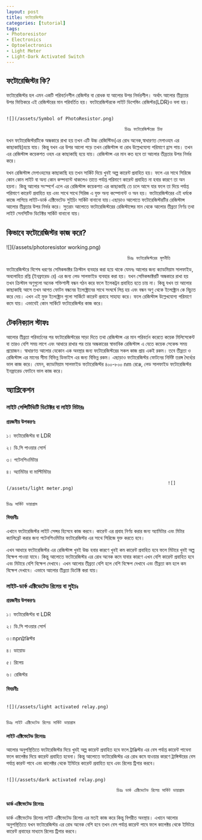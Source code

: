 ```yaml
---
layout: post
title: ফটোরেজিস্টর 
categories: [tutorial]
tags:
- Photoresistor
- Electronics
- Optoelectronics
- Light Meter
- Light-Dark Activated Switch
---
```

## **ফটোরেজিস্টর কি?**

ফটোরেজিস্টর হল এমন একটি পরিবর্তনশীল রেজিস্টর বা রোধক যা আলোর উপর নির্ভরশীল। অর্থাৎ আলোর তীব্রতার উপর ভিত্তিকরে এই রেজিস্টরের মান পরিবর্তিত হয়। ফটোরেজিস্টরকে লাইট ডিপেন্ডিং রেজিস্টর\(LDR\)ও বলা হয়। 

                                                                                 ![](/assets/Symbol of PhotoResistor.png)

```
                                            চিত্রঃ ফটোরেজিস্টরের চিহ্ন
```

যখন ফটোরেজিস্টরটিকে অন্ধকারে রাখা হয় তখন এটি উচ্চ রেজিস্টিভ\(এর রোধ অনেক,স্বাধারণত মেগাওহম এর কাছাকাছি\)হয়ে যায়। কিন্তু যখন এর উপর আলো পড়ে তখন রেজিস্টান্স বা রোধ উল্লেখযোগ্য পরিমাণে হ্রাস পায়। তখন এর রেজিস্টান্স কয়েকশত ওহম এর কাছাকাছি হয়ে যায়। রেজিস্টান্স এর মান কত হবে তা আলোর তীব্রতার উপর নির্ভর করে।

যখন রেজিস্টান্স মেগাওহমের কাছাকাছি হয় তখন সার্কিট দিয়ে খুবই অল্প কারেন্ট প্রবাহিত হয়। ফলে এর সাথে সিরিজে কোন কোন লাইট বা অন্য কোন কম্পন্যান্ট থাকলেও তাতে পর্যাপ্ত পরিমাণে কারেন্ট প্রবাহিত না হবার কারণে তা অন হয়না। কিন্তু আলোর সংস্পর্শে এলে এর রেজিস্টান্স কয়েকশত এর কাছাকাছি তে চলে আসে যার ফলে তা দিয়ে পর্যাপ্ত পরিমাণে কারেন্ট প্রবাহিত হয় এবং সাথে সাথে সিরিজ এ যুক্ত অন্য কম্পোনান্ট ও অন হয়। ফটোরেজিস্টরের এই ধর্মকে কাজে লাগিয়ে লাইট-ডার্ক এক্টিভেটেড সুইচিং সার্কিট বানানো যায়।এছাড়াও আলোতে ফটোরেজিস্টরটির রেজিস্টান্স আলোর তীব্রতার উপর নির্ভর করে। সুতরাং আলোতে ফটোরেজিস্টরের রেজিস্টান্সের মান থেকে আলোর তীব্রতা নির্ণয় তথা লাইট সেনসিটিভ ডিটেক্টর সার্কিট বানানো যায়।

## **কিভাবে ফটোরেজিস্টর কাজ করে?**

![](/assets/photoresistor working.png)

```
                                             চিত্রঃ ফটোরেজিস্টরের মূলনীতি
```

ফটোরেজিস্টরে বিশেষ ধরণের সেমিকন্ডাক্টর ক্রিস্টাল ব্যবহার করা হয়ে থাকে যেমনঃ আলোর জন্য ক্যাডমিয়াম সালফাইড, অবলোহিত রশ্নি \(ইনফ্রারেড রে\) এর জন্য লেড সালফাইড ব্যবহার করা হয়। যখন সেমিকন্ডাক্টরটি অন্ধকারে রাখা হয় তখন ক্রিস্টাল অণুগুলো অনেক শক্তিশালী বন্ধন গঠন করে ফলে ইলেকট্রন প্রবাহিত হতে চায় না। কিন্তু যখন তা আলোর কাছাকাছি আসে তখন আগত ফোটন বন্ধনের ইলেক্ট্রোনের সাথে সংঘর্ষে লিপ্ত হয় এবং বন্ধন অণু থেকে ইলেক্ট্রোন কে বিচ্যুত করে দেয়। এখন এই মুক্ত ইলেক্ট্রোন গুলো সার্কিটে কারেন্ট প্রবাহে সাহায্য করে। ফলে রেজিস্টান্স উল্লেখযোগ্য পরিমাণে কমে যায়। এভাবেই কোন সার্কিটে ফটোরেজিস্টর কাজ করে।

## **টেকনিক্যাল স্টাফঃ**

আলোর তীব্রতা পরিবর্তনের পর ফটোরেজিস্টরের সাড়া দিতে তথা রেজিস্টান্স এর মান পরিবর্তন করেতে কয়েক মিলিসেকেন্ট বা তারও বেশি সময় লাগে এবং আধারে রাখার পর তার অন্ধকারের স্বাভাবিক রেজিস্টান্স এ যেতে কয়েক সেকেন্ড সময় প্রয়োজন। স্বাধারণত আলোর যেকোন এক অবস্থার জন্য ফটোরেজিস্টরের সকল কাজ প্রায় একই রকম। তবে তীব্রতা ও রেজিস্টান্স এর মানের সীমা বিভিন্ন ডিভাইস এর জন্য বিভিন্ন রকম। এছাড়াও ফটোরেজিস্টর ফোটনের নির্দিষ্ট তরঙ্গ দৈর্ধ্যের ভাল কাজ করে। যেমন, ক্যাডমিয়াম সালফাইড ফটোরেজিস্টর ৪০০-৮০০ nm রেঞ্জে, লেড সালফাইড ফটোরেজিস্টর ইনফ্রারেড ফোটনে ভাল কাজ করে।

## **অ্যাপ্লিকেশন**

### **লাইট সেন্সিটিভিটি ডিটেক্টর বা লাইট মিটারঃ**

#### **প্রয়জনীয় উপকরণঃ**

১। ফটোরেজিস্টর বা LDR

২। ডি.সি পাওয়ার সোর্স

৩। পটেনশিওমিটার

৪। অ্যামিটার বা মাল্টিমিটার

                                                                ![](/assets/light meter.png)

                                                                                             চিত্রঃ সার্কিট ডায়াগ্রাম 

#### **বিবরনীঃ**

এখানে ফটোরেজিস্টর লাইট সেন্সর হিসেবে কাজ করবে। কারেন্ট এর প্রবাহ নির্ণয় করার জন্য অ্যামিটার এবং মিটার ক্যালিব্রেট করার জন্য পটেনশিওমিটার ফটোরেজিস্টর এর সাথে সিরিজে যুক্ত করতে হবে।

এখন আধারে ফটোরেজিস্টর এর রেজিস্টান্স খুবই উচ্চ হবার কারণে খুবই কম কারেন্ট প্রবাহিত হবে ফলে মিটারে খুবই অল্প বিক্ষেপ পাওয়া যাবে। কিন্তু আলোতে ফটোরেজিস্টর এর রোধ অনেক কমে যাবার কারণে এখন বেশি কারেন্ট প্রবাহিত হবে এবং মিটারে বেশি বিক্ষেপ দেখাবে। এখন আলোর তীব্রতা বেশি হলে বেশি বিক্ষেপ দেখাবে এবং তীব্রতা কম হলে কম বিক্ষেপ দেখাবে। এভাবে আলোর তীব্রতা ডিটেক্ট করা যায়।

### **লাইট-ডার্ক এক্টিভেটেড রিলেয় বা সুইচঃ**

#### **প্রয়জনীয় উপকরণঃ**

১। ফটোরেজিস্টর বা LDR

২। ডি.সি পাওয়ার সোর্স

৩।npnট্রাঞ্জিস্টর

৪। ডায়োড

৫। রিলেয়

৬। রেজিস্টর

#### **বিবরনীঃ**

                                                                                          ![](/assets/light activated relay.png)

                                                                                      চিত্রঃ লাইট এক্টিভেটেড রিলেয় সার্কিট ডায়াগ্রাম 

#### **লাইট এক্টিভেটেড রিলেয়ঃ**

আলোর অনুপস্থিতিতে ফটোরেজিস্টর দিয়ে খুবই অল্প কারেন্ট প্রবাহিত হবে ফলে ট্রাঞ্জিস্টর এর বেস পর্যাপ্ত কারেন্ট পাবেনা ফলে কালেক্টর দিয়ে কারেন্ট প্রবাহিত হবেনা। কিন্তু আলোতে ফটোরেজিস্টর এর রোধ কমে যাওয়ার কারণে ট্রাঙ্গিস্টরের বেস পর্যাপ্ত কারন্ট পাবে এবং কালেক্টর থেকে ইমিটরে কারেন্ট প্রবাহিত হবে এবং রিলেয় ট্রিগার করবে।

                                                                                         ![](/assets/dark activated relay.png)

```
                                         চিত্রঃ ডার্ক এক্টিভেটেড রিলেয় সার্কিট ডায়াগ্রাম
```

#### **ডার্ক এক্টিভেটেড রিলেয়ঃ**

ডার্ক এক্টিভেটেড রিলেয় লাইট এক্টিভেটেড রিলেয় এর মতই কাজ করে কিন্তু বিপরীত অবস্থায়। এখানে আলোর অনুপস্থিতিতে যখন ফটোরেজিস্টর এর রোধ অনেক বেশি হবে তখন বেস পর্যাপ্ত কারেন্ট পাবে ফলে কালেক্টর থেকে ইমিটরে কারেন্ট প্রবাহের মাধ্যমে রিলেয় ট্রিগার করবে।

